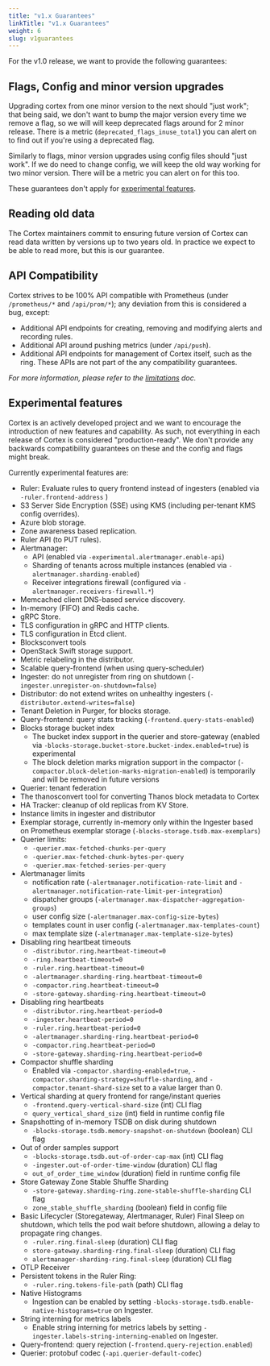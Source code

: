 ```yaml
---
title: "v1.x Guarantees"
linkTitle: "v1.x Guarantees"
weight: 6
slug: v1guarantees
---
```


For the v1.0 release, we want to provide the following guarantees:

## Flags, Config and minor version upgrades

Upgrading cortex from one minor version to the next should "just work"; that being said, we don't want to bump the major version every time we remove a flag, so we will will keep deprecated flags around for 2 minor release.  There is a metric (`deprecated_flags_inuse_total`) you can alert on to find out if you're using a deprecated  flag.

Similarly to flags, minor version upgrades using config files should "just work".  If we do need to change config, we will keep the old way working for two minor version.  There will be a metric you can alert on for this too.

These guarantees don't apply for [experimental features](#experimental-features).

## Reading old data

The Cortex maintainers commit to ensuring future version of Cortex can read data written by versions up to two years old. In practice we expect to be able to read more, but this is our guarantee.

## API Compatibility

Cortex strives to be 100% API compatible with Prometheus (under `/prometheus/*` and `/api/prom/*`); any deviation from this is considered a bug, except:

- Additional API endpoints for creating, removing and modifying alerts and recording rules.
- Additional API around pushing metrics (under `/api/push`).
- Additional API endpoints for management of Cortex itself, such as the ring.  These APIs are not part of the any compatibility guarantees.

_For more information, please refer to the [limitations](../guides/limitations.md) doc._

## Experimental features

Cortex is an actively developed project and we want to encourage the introduction of new features and capability.  As such, not everything in each release of Cortex is considered "production-ready". We don't provide any backwards compatibility guarantees on these and the config and flags might break.

Currently experimental features are:

- Ruler: Evaluate rules to query frontend instead of ingesters (enabled via `-ruler.frontend-address` )
- S3 Server Side Encryption (SSE) using KMS (including per-tenant KMS config overrides).
- Azure blob storage.
- Zone awareness based replication.
- Ruler API (to PUT rules).
- Alertmanager:
  - API (enabled via `-experimental.alertmanager.enable-api`)
  - Sharding of tenants across multiple instances (enabled via `-alertmanager.sharding-enabled`)
  - Receiver integrations firewall (configured via `-alertmanager.receivers-firewall.*`)
- Memcached client DNS-based service discovery.
- In-memory (FIFO) and Redis cache.
- gRPC Store.
- TLS configuration in gRPC and HTTP clients.
- TLS configuration in Etcd client.
- Blocksconvert tools
- OpenStack Swift storage support.
- Metric relabeling in the distributor.
- Scalable query-frontend (when using query-scheduler)
- Ingester: do not unregister from ring on shutdown (`-ingester.unregister-on-shutdown=false`)
- Distributor: do not extend writes on unhealthy ingesters (`-distributor.extend-writes=false`)
- Tenant Deletion in Purger, for blocks storage.
- Query-frontend: query stats tracking (`-frontend.query-stats-enabled`)
- Blocks storage bucket index
  - The bucket index support in the querier and store-gateway (enabled via `-blocks-storage.bucket-store.bucket-index.enabled=true`) is experimental
  - The block deletion marks migration support in the compactor (`-compactor.block-deletion-marks-migration-enabled`) is temporarily and will be removed in future versions
- Querier: tenant federation
- The thanosconvert tool for converting Thanos block metadata to Cortex
- HA Tracker: cleanup of old replicas from KV Store.
- Instance limits in ingester and distributor
- Exemplar storage, currently in-memory only within the Ingester based on Prometheus exemplar storage (`-blocks-storage.tsdb.max-exemplars`)
- Querier limits:
  - `-querier.max-fetched-chunks-per-query`
  - `-querier.max-fetched-chunk-bytes-per-query`
  - `-querier.max-fetched-series-per-query`
- Alertmanager limits
  - notification rate (`-alertmanager.notification-rate-limit` and `-alertmanager.notification-rate-limit-per-integration`)
  - dispatcher groups (`-alertmanager.max-dispatcher-aggregation-groups`)
  - user config size (`-alertmanager.max-config-size-bytes`)
  - templates count in user config (`-alertmanager.max-templates-count`)
  - max template size (`-alertmanager.max-template-size-bytes`)
- Disabling ring heartbeat timeouts
  - `-distributor.ring.heartbeat-timeout=0`
  - `-ring.heartbeat-timeout=0`
  - `-ruler.ring.heartbeat-timeout=0`
  - `-alertmanager.sharding-ring.heartbeat-timeout=0`
  - `-compactor.ring.heartbeat-timeout=0`
  - `-store-gateway.sharding-ring.heartbeat-timeout=0`
- Disabling ring heartbeats
  - `-distributor.ring.heartbeat-period=0`
  - `-ingester.heartbeat-period=0`
  - `-ruler.ring.heartbeat-period=0`
  - `-alertmanager.sharding-ring.heartbeat-period=0`
  - `-compactor.ring.heartbeat-period=0`
  - `-store-gateway.sharding-ring.heartbeat-period=0`
- Compactor shuffle sharding
  - Enabled via `-compactor.sharding-enabled=true`, `-compactor.sharding-strategy=shuffle-sharding`, and `-compactor.tenant-shard-size` set to a value larger than 0.
- Vertical sharding at query frontend for range/instant queries
  - `-frontend.query-vertical-shard-size` (int) CLI flag
  - `query_vertical_shard_size` (int) field in runtime config file
- Snapshotting of in-memory TSDB on disk during shutdown
  - `-blocks-storage.tsdb.memory-snapshot-on-shutdown` (boolean) CLI flag
- Out of order samples support
  - `-blocks-storage.tsdb.out-of-order-cap-max` (int) CLI flag
  - `-ingester.out-of-order-time-window` (duration) CLI flag
  - `out_of_order_time_window` (duration) field in runtime config file
- Store Gateway Zone Stable Shuffle Sharding
  - `-store-gateway.sharding-ring.zone-stable-shuffle-sharding` CLI flag
  - `zone_stable_shuffle_sharding` (boolean) field in config file
- Basic Lifecycler (Storegateway, Alertmanager, Ruler) Final Sleep on shutdown, which tells the pod wait before shutdown, allowing a delay to propagate ring changes.
  - `-ruler.ring.final-sleep` (duration) CLI flag
  - `store-gateway.sharding-ring.final-sleep` (duration) CLI flag
  - `alertmanager-sharding-ring.final-sleep` (duration) CLI flag
- OTLP Receiver
- Persistent tokens in the Ruler Ring:
  - `-ruler.ring.tokens-file-path` (path) CLI flag
- Native Histograms
  - Ingestion can be enabled by setting `-blocks-storage.tsdb.enable-native-histograms=true` on Ingester.
- String interning for metrics labels
  - Enable string interning for metrics labels by setting `-ingester.labels-string-interning-enabled` on Ingester.
- Query-frontend: query rejection (`-frontend.query-rejection.enabled`)
- Querier: protobuf codec (`-api.querier-default-codec`)
